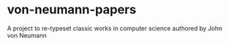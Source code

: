 von-neumann-papers
==================

A project to re-typeset classic works in computer science authored by John von Neumann